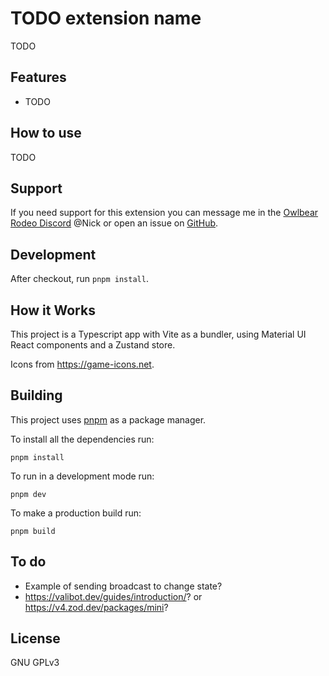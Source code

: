 # TODO extension name

TODO

## Features

-   TODO

## How to use

TODO

## Support

If you need support for this extension you can message me in the [Owlbear Rodeo Discord](https://discord.com/invite/u5RYMkV98s) @Nick or open an issue on [GitHub](https://github.com/desain/owlbear-template/issues).

## Development

After checkout, run `pnpm install`.

## How it Works

This project is a Typescript app with Vite as a bundler, using Material UI React components and a Zustand store.

Icons from https://game-icons.net.

## Building

This project uses [pnpm](https://pnpm.io/) as a package manager.

To install all the dependencies run:

`pnpm install`

To run in a development mode run:

`pnpm dev`

To make a production build run:

`pnpm build`

## To do

-   Example of sending broadcast to change state?
-   https://valibot.dev/guides/introduction/? or https://v4.zod.dev/packages/mini?

## License

GNU GPLv3
